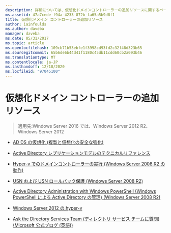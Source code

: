 ```yaml
---
description: 詳細については、仮想化ドメインコントローラーの追加リソースに関するページを参照してください。
ms.assetid: 47a7cede-f94a-4233-872b-fa65a5b9d8f1
title: 仮想化ドメイン コントローラーの追加リソース
author: iainfoulds
ms.author: daveba
manager: daveba
ms.date: 05/31/2017
ms.topic: article
ms.openlocfilehash: 109cb71b53ebfe1f3998cd93fd2c32f48d323b65
ms.sourcegitcommit: 65b6de6b44d41f1180c45db11cdd60cb2a093b46
ms.translationtype: MT
ms.contentlocale: ja-JP
ms.lasthandoff: 12/10/2020
ms.locfileid: "97045100"
---
```

# <a name="virtualized-domain-controller-additional-resources"></a>仮想化ドメイン コントローラーの追加リソース

>適用先:Windows Server 2016 では、Windows Server 2012 R2、Windows Server 2012


-   [AD DS の仮想化 (複製と仮想化の安全な強化)](https://go.microsoft.com/fwlink/p/?LinkID=238316)

-   [Active Directory レプリケーションモデルのテクニカルリファレンス](/previous-versions/windows/it-pro/windows-server-2003/cc782376(v=ws.10))

-   [Hyper-v でのドメインコントローラーの実行 (Windows Server 2008 R2 の動作)](/previous-versions/windows/it-pro/windows-server-2008-R2-and-2008/dd363553(v=ws.10))

-   [USN および USN ロールバック保護 (Windows Server 2008 R2)](/previous-versions/windows/it-pro/windows-server-2008-R2-and-2008/dd363553(v=ws.10))

-   [Active Directory Administration with Windows PowerShell (Windows PowerShell による Active Directory の管理) (Windows Server 2008 R2)](/previous-versions/windows/it-pro/windows-server-2008-R2-and-2008/dd378937(v=ws.10))

-   [Windows Server 2012 の hyper-v](/previous-versions/windows/it-pro/windows-server-2012-R2-and-2012/hh831531(v=ws.11))

-   [Ask the Directory Services Team (ディレクトリ サービス チームに質問) (Microsoft 公式ブログ (英語))](/previous-versions/windows/it-pro/windows-server-2012-R2-and-2012/hh831531(v=ws.11))

